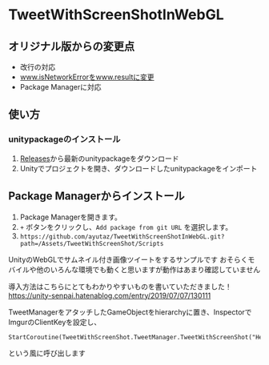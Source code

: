 # TweetWithScreenShotInWebGL

## オリジナル版からの変更点
* 改行の対応
* www.isNetworkErrorをwww.resultに変更
* Package Managerに対応

## 使い方

### unitypackageのインストール
1. [Releases](https://github.com/ayutaz/TweetWithScreenShotInWebGL/releases)から最新のunitypackageをダウンロード
2. Unityでプロジェクトを開き、ダウンロードしたunitypackageをインポート

## Package Managerからインストール
1. Package Managerを開きます。
2. `+` ボタンをクリックし、`Add package from git URL` を選択します。
3. `https://github.com/ayutaz/TweetWithScreenShotInWebGL.git?path=/Assets/TweetWithScreenShot/Scripts`


UnityのWebGLでサムネイル付き画像ツイートをするサンプルです
おそらくモバイルや他のいろんな環境でも動くと思いますが動作はあまり確認していません

導入方法はこちらにとてもわかりやすいものを書いていただきました！
https://unity-senpai.hatenablog.com/entry/2019/07/07/130111

TweetManagerをアタッチしたGameObjectをhierarchyに置き、InspectorでImgurのClientKeyを設定し、

```
StartCoroutine(TweetWithScreenShot.TweetManager.TweetWithScreenShot("Hello!"));
```

という風に呼び出します
